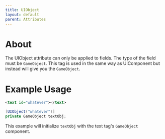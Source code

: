 ```yaml
---
title: UIObject
layout: default
parent: Attributes
---
```

# About
The UIObject attribute can only be applied to fields. The type of the field must be `GameObject`. This tag is used in the same way as UIComponent but instead will give you the `GameObject`.

# Example Usage
```xml
<text id="whatever"></text>
```
```csharp
[UIObject("whatever")]
private GameObject textObj;
```
This example will initialize `textObj` with the text tag's `GameObject` component.
